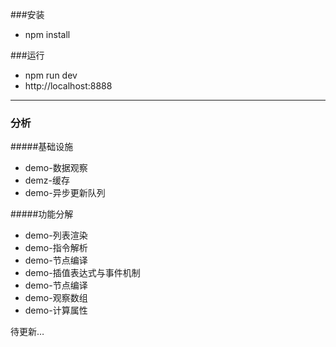
###安装

* npm install

###运行

* npm run dev
* http://localhost:8888

****
### 分析

#####基础设施

* demo-数据观察
* demz-缓存
* demo-异步更新队列


#####功能分解

* demo-列表渲染
* demo-指令解析
* demo-节点编译
* demo-插值表达式与事件机制
* demo-节点编译
* demo-观察数组
* demo-计算属性

待更新…


